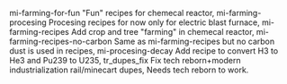 mi-farming-for-fun "Fun" recipes for chemecal reactor,
mi-farming-procesing Procesing recipes for now only for electric blast furnace,
mi-farming-recipes Add crop and tree "farming" in chemecal reactor,
mi-farming-recipes-no-carbon Same as mi-farming-recipes but no carbon dust is used in recipes,
mi-procesing-decay Add recipe to convert H3 to He3 and Pu239 to U235,
tr_dupes_fix Fix tech reborn+modern industrialization rail/minecart dupes, Needs tech reborn to work.
